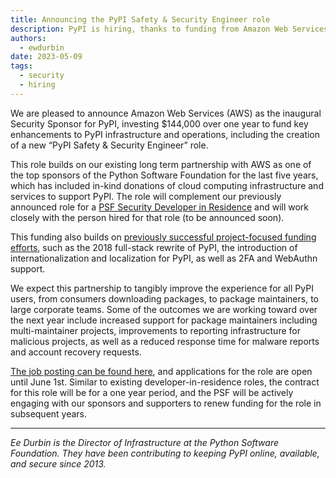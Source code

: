 ```yaml
---
title: Announcing the PyPI Safety & Security Engineer role
description: PyPI is hiring, thanks to funding from Amazon Web Services!
authors:
  - ewdurbin
date: 2023-05-09
tags:
  - security
  - hiring
---
```


We are pleased to announce
Amazon Web Services (AWS)
as the inaugural Security Sponsor for PyPI,
investing $144,000 over one year
to fund key enhancements to PyPI infrastructure and operations,
including the creation of a new “PyPI Safety & Security Engineer” role. 

This role builds on our existing long term partnership with AWS
as one of the top sponsors of the Python Software Foundation for the last five years,
which has included in-kind donations of cloud computing infrastructure
and services to support PyPI.
The role will complement our previously announced role for a
[PSF Security Developer in Residence](https://pyfound.blogspot.com/2023/01/the-psf-is-hiring-security-developer-in.html)
and will work closely with the person hired for that role (to be announced soon).

This funding also builds on
[previously successful project-focused funding efforts](https://dustingram.com/articles/2021/04/14/powering-the-python-package-index-in-2021/#project-funding),
such as the 2018 full-stack rewrite of PyPI,
the introduction of internationalization and localization for PyPI,
as well as 2FA and WebAuthn support.

We expect this partnership to tangibly improve the experience for all PyPI users,
from consumers downloading packages,
to package maintainers,
to large corporate teams.
Some of the outcomes we are working toward over the next year include
increased support for package maintainers including multi-maintainer projects,
improvements to reporting infrastructure for malicious projects,
as well as a reduced response time for malware reports and account recovery requests.

[The job posting can be found here](https://jobs.pyfound.org/apply/CKEONredws/PyPI-Safety-Security-Engineer),
and applications for the role are open until June 1st.
Similar to existing developer-in-residence roles,
the contract for this role will be for a one year period,
and the PSF will be actively engaging with our sponsors and supporters
to renew funding for the role in subsequent years.

---

_Ee Durbin is the Director of Infrastructure at
the Python Software Foundation.
They have been contributing to keeping PyPI online, available, and
secure since 2013._
